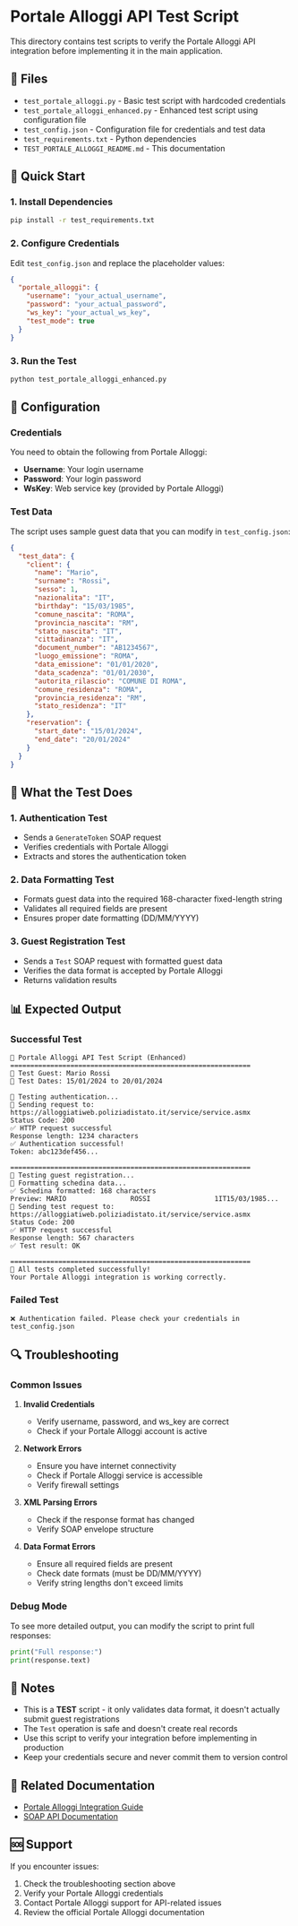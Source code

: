 # Portale Alloggi API Test Script

This directory contains test scripts to verify the Portale Alloggi API integration before implementing it in the main application.

## 📁 Files

- `test_portale_alloggi.py` - Basic test script with hardcoded credentials
- `test_portale_alloggi_enhanced.py` - Enhanced test script using configuration file
- `test_config.json` - Configuration file for credentials and test data
- `test_requirements.txt` - Python dependencies
- `TEST_PORTALE_ALLOGGI_README.md` - This documentation

## 🚀 Quick Start

### 1. Install Dependencies

```bash
pip install -r test_requirements.txt
```

### 2. Configure Credentials

Edit `test_config.json` and replace the placeholder values:

```json
{
  "portale_alloggi": {
    "username": "your_actual_username",
    "password": "your_actual_password",
    "ws_key": "your_actual_ws_key",
    "test_mode": true
  }
}
```

### 3. Run the Test

```bash
python test_portale_alloggi_enhanced.py
```

## 🔧 Configuration

### Credentials

You need to obtain the following from Portale Alloggi:

- **Username**: Your login username
- **Password**: Your login password
- **WsKey**: Web service key (provided by Portale Alloggi)

### Test Data

The script uses sample guest data that you can modify in `test_config.json`:

```json
{
  "test_data": {
    "client": {
      "name": "Mario",
      "surname": "Rossi",
      "sesso": 1,
      "nazionalita": "IT",
      "birthday": "15/03/1985",
      "comune_nascita": "ROMA",
      "provincia_nascita": "RM",
      "stato_nascita": "IT",
      "cittadinanza": "IT",
      "document_number": "AB1234567",
      "luogo_emissione": "ROMA",
      "data_emissione": "01/01/2020",
      "data_scadenza": "01/01/2030",
      "autorita_rilascio": "COMUNE DI ROMA",
      "comune_residenza": "ROMA",
      "provincia_residenza": "RM",
      "stato_residenza": "IT"
    },
    "reservation": {
      "start_date": "15/01/2024",
      "end_date": "20/01/2024"
    }
  }
}
```

## 🧪 What the Test Does

### 1. Authentication Test

- Sends a `GenerateToken` SOAP request
- Verifies credentials with Portale Alloggi
- Extracts and stores the authentication token

### 2. Data Formatting Test

- Formats guest data into the required 168-character fixed-length string
- Validates all required fields are present
- Ensures proper date formatting (DD/MM/YYYY)

### 3. Guest Registration Test

- Sends a `Test` SOAP request with formatted guest data
- Verifies the data format is accepted by Portale Alloggi
- Returns validation results

## 📊 Expected Output

### Successful Test

```
🚀 Portale Alloggi API Test Script (Enhanced)
============================================================
👤 Test Guest: Mario Rossi
📅 Test Dates: 15/01/2024 to 20/01/2024

🔐 Testing authentication...
📡 Sending request to: https://alloggiatiweb.poliziadistato.it/service/service.asmx
Status Code: 200
✅ HTTP request successful
Response length: 1234 characters
✅ Authentication successful!
Token: abc123def456...

============================================================
🧪 Testing guest registration...
📝 Formatting schedina data...
✅ Schedina formatted: 168 characters
Preview: MARIO                ROSSI                1IT15/03/1985...
📡 Sending test request to: https://alloggiatiweb.poliziadistato.it/service/service.asmx
Status Code: 200
✅ HTTP request successful
Response length: 567 characters
✅ Test result: OK

============================================================
🎉 All tests completed successfully!
Your Portale Alloggi integration is working correctly.
```

### Failed Test

```
❌ Authentication failed. Please check your credentials in test_config.json
```

## 🔍 Troubleshooting

### Common Issues

1. **Invalid Credentials**

   - Verify username, password, and ws_key are correct
   - Check if your Portale Alloggi account is active

2. **Network Errors**

   - Ensure you have internet connectivity
   - Check if Portale Alloggi service is accessible
   - Verify firewall settings

3. **XML Parsing Errors**

   - Check if the response format has changed
   - Verify SOAP envelope structure

4. **Data Format Errors**
   - Ensure all required fields are present
   - Check date formats (must be DD/MM/YYYY)
   - Verify string lengths don't exceed limits

### Debug Mode

To see more detailed output, you can modify the script to print full responses:

```python
print("Full response:")
print(response.text)
```

## 📝 Notes

- This is a **TEST** script - it only validates data format, it doesn't actually submit guest registrations
- The `Test` operation is safe and doesn't create real records
- Use this script to verify your integration before implementing in production
- Keep your credentials secure and never commit them to version control

## 🔗 Related Documentation

- [Portale Alloggi Integration Guide](../PORTALE_ALLOGGI_INTEGRATION.md)
- [SOAP API Documentation](../SOAP_API_DOCUMENTATION.md)

## 🆘 Support

If you encounter issues:

1. Check the troubleshooting section above
2. Verify your Portale Alloggi credentials
3. Contact Portale Alloggi support for API-related issues
4. Review the official Portale Alloggi documentation
